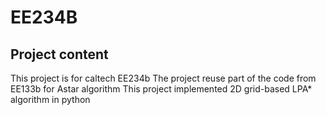 # EE234B
## Project content
This project is for caltech EE234b 
The project reuse part of the code from EE133b for Astar algorithm
This project implemented 2D grid-based LPA* algorithm in python 
